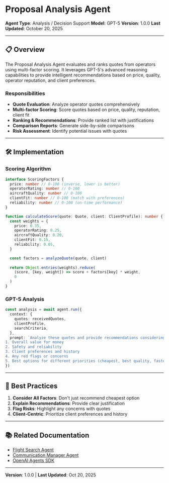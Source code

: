 # Proposal Analysis Agent

**Agent Type**: Analysis / Decision Support
**Model**: GPT-5
**Version**: 1.0.0
**Last Updated**: October 20, 2025

---

## 📋 Overview

The Proposal Analysis Agent evaluates and ranks quotes from operators using multi-factor scoring. It leverages GPT-5's advanced reasoning capabilities to provide intelligent recommendations based on price, quality, operator reputation, and client preferences.

### Responsibilities

- **Quote Evaluation**: Analyze operator quotes comprehensively
- **Multi-factor Scoring**: Score quotes based on price, quality, reputation, client fit
- **Ranking & Recommendations**: Provide ranked list with justifications
- **Comparison Reports**: Generate side-by-side comparisons
- **Risk Assessment**: Identify potential issues with quotes

---

## 🛠️ Implementation

### Scoring Algorithm

```typescript
interface ScoringFactors {
  price: number // 0-100 (inverse, lower is better)
  operatorRating: number // 0-100
  aircraftQuality: number // 0-100
  clientFit: number // 0-100 (match with preferences)
  reliability: number // 0-100 (on-time performance)
}

function calculateScore(quote: Quote, client: ClientProfile): number {
  const weights = {
    price: 0.35,
    operatorRating: 0.25,
    aircraftQuality: 0.20,
    clientFit: 0.15,
    reliability: 0.05,
  }

  const factors = analyzeQuote(quote, client)
  
  return Object.entries(weights).reduce(
    (score, [key, weight]) => score + factors[key] * weight,
    0
  )
}
```

### GPT-5 Analysis

```typescript
const analysis = await agent.run({
  context: {
    quotes: receivedQuotes,
    clientProfile,
    searchCriteria,
  },
  prompt: `Analyze these quotes and provide recommendations considering:
1. Overall value for money
2. Safety and reliability
3. Client preferences and history
4. Any red flags or concerns
5. Best options for different priorities (cheapest, best quality, fastest)`,
})
```

---

## 🎯 Best Practices

1. **Consider All Factors**: Don't just recommend cheapest option
2. **Explain Recommendations**: Provide clear justification
3. **Flag Risks**: Highlight any concerns with quotes
4. **Client-Centric**: Prioritize client preferences and history

---

## 📚 Related Documentation

- [Flight Search Agent](../flight-search/README.md)
- [Communication Manager Agent](../communication/README.md)
- [OpenAI Agents SDK](../../technology-stack/openai-agents/README.md)

---

**Version**: 1.0.0 | **Last Updated**: Oct 20, 2025
